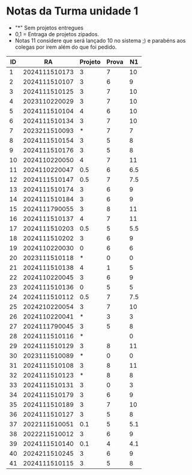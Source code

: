 # Notas da Turma unidade 1

* "*" Sem projetos entregues
* 0,1 = Entraga de projetos zipados.
* Notas 11 considere que será lançado 10 no sistema ;) e parabéns aos colegas por irem além do que foi pedido. 

| ID  | RA             | Projeto | Prova | N1   |
|-----|----------------|---------|-------|------|
| 1   | 2024111510173  | 3       | 7     | 10   |
| 2   | 2024111510107  | 3       | 6     | 9    |
| 3   | 2024111510125  | 3       | 7     | 10   |
| 4   | 2023110220029  | 3       | 7     | 10   |
| 5   | 2024111510104  | 4       | 6     | 10   |
| 6   | 2024111510134  | 3       | 7     | 10   |
| 7   | 2023211510093  | *       | 7     | 7    |
| 8   | 2024111510154  | 3       | 5     | 8    |
| 9   | 2024111510176  | 3       | 5     | 8    |
| 10  | 2024110220050  | 4       | 7     | 11   |
| 11  | 2024110220047  | 0.5     | 6     | 6.5  |
| 12  | 2024111510147  | 0.5     | 7     | 7.5  |
| 13  | 2024111510174  | 3       | 6     | 9    |
| 14  | 2024111510184  | 3       | 6     | 9    |
| 15  | 2024111790055  | 3       | 8     | 11   |
| 16  | 2024111510137  | 4       | 7     | 11   |
| 17  | 2024111510203  | 0.5     | 5     | 5.5  |
| 18  | 2024111510202  | 3       | 6     | 9    |
| 19  | 2024110220030  | 0       | 6     | 6    |
| 20  | 2023111510118  | *       | 0     | 0    |
| 21  | 2024111510138  | 4       | 1     | 5    |
| 22  | 2024110220045  | 3       | 6     | 9    |
| 23  | 2024111510136  | 0       | 5     | 5    |
| 24  | 2024111510112  | 0.5     | 7     | 7.5  |
| 25  | 2024210220054  | 3       | 7     | 10   |
| 26  | 2024110220041  | *       | 3     | 3    |
| 27  | 2024111790045  | 3       | 5     | 8    |
| 28  | 2024111510116  | *       |       | 0    |
| 29  | 2024111510129  | 3       | 8     | 11   |
| 30  | 2023111510089  | *       | 0     | 0    |
| 31  | 2024111510108  | 3       | 8     | 11   |
| 32  | 2024111510123  | *       | 8     | 8    |
| 33  | 2024111510131  | 3       | 0     | 3    |
| 34  | 2024111510179  | 3       | 6     | 9    |
| 35  | 2024111510189  | 3       | 7     | 10   |
| 36  | 2024111510127  | 3       | 5     | 8    |
| 37  | 2022111510051  | 0.1     | 5     | 5.1  |
| 38  | 2022211510012  | 3       | 6     | 9    |
| 39  | 2024111510140  | 0.1     | 4     | 4.1  |
| 40  | 2024211510245  | 3       | 6     | 9    |
| 41  | 2024111510115  | 3       | 5     | 8    |
 

